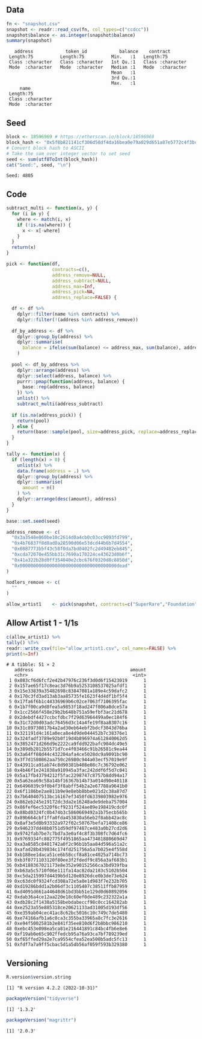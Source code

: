 
<!-- README.md is generated from README.Rmd. Please edit that file -->

## Data

``` r
fn <- "snapshot.csv"
snapshot <- readr::read_csv(fn, col_types=c("ccdcc"))
snapshot$balance <- as.integer(snapshot$balance)
summary(snapshot)
```

       address            token_id            balance    contract        
     Length:75          Length:75          Min.   :1   Length:75         
     Class :character   Class :character   1st Qu.:1   Class :character  
     Mode  :character   Mode  :character   Median :1   Mode  :character  
                                           Mean   :1                     
                                           3rd Qu.:1                     
                                           Max.   :1                     
         name          
     Length:75         
     Class :character  
     Mode  :character  
                       
                       
                       

## Seed

``` r
block <- 18596969 # https://etherscan.io/block/18596969
block_hash <- "0x5f8b821141cf306d58df4da16bea0e79a029d651a87e5772c4f3bcff705f6cfe"
# Convert block hash to ASCII
# Take the sum over integer vector to set seed
seed <- sum(utf8ToInt(block_hash))
cat("Seed:", seed, "\n")
```

    Seed: 4805 

## Code

``` r
subtract_multi <- function(x, y) {
  for (i in y) {
    where <- match(i, x)
    if (!is.na(where)) {
      x <- x[-where]
    }
  }
  return(x)
}

pick <- function(df,
                 contracts=c(),
                 address_remove=NULL,
                 address_subtract=NULL,
                 address_max=Inf,
                 address_pick=NA,
                 address_replace=FALSE) {

  df <- df %>%
    dplyr::filter(name %in% contracts) %>%
    dplyr::filter(!(address %in% address_remove))
  
  df_by_address <- df %>%
    dplyr::group_by(address) %>%
    dplyr::summarise(
      balance = ifelse(sum(balance) <= address_max, sum(balance), address_max)
    )
  
  pool <- df_by_address %>%
    dplyr::arrange(address) %>%
    dplyr::select(address, balance) %>%
    purrr::pmap(function(address, balance) {
      base::rep(address, balance)
    }) %>%
    unlist() %>%
    subtract_multi(address_subtract)
  
  if (is.na(address_pick)) {
    return(pool)
  } else {
    return(base::sample(pool, size=address_pick, replace=address_replace))
  }
}

tally <- function(x) {
  if (length(x) > 0) {
    unlist(x) %>%
    data.frame(address = .) %>%
    dplyr::group_by(address) %>%
    dplyr::summarise(
      amount = n()
    ) %>%
    dplyr::arrange(desc(amount), address)
  }
}
```

``` r
base::set.seed(seed)

address_remove <- c(
  "0x3a3548e060be10c2614d0a4cb0c03cc9093fd799",
  "0x4b76837f8d8ad0a28590d06e53dcd44b6b7d4554",
  "0x0887773b5f43c58f0da7bd0402fc2d49482eb845",
  "0xcda72070e455bb31c7690a170224ce43623d0b6f",
  "0x41a322b28d0ff354040e2cbc676f0320d8c8850d",
  "0x000000000000000000000000000000000000dead"
)

hodlers_remove <- c(
  ""
)

allow_artist1    <- pick(snapshot, contracts=c("SuperRare","Foundation","BluuguMoments","bluuguartefact","BluuguMoments"), address_remove=address_remove,address_max=1)
```

## Allow Artist 1 - 1/1s

``` r
c(allow_artist1) %>%
tally() %T>%
readr::write_csv(file="allow_artist1.csv", col_names=FALSE) %>%
print(n=Inf)
```

    # A tibble: 51 × 2
       address                                    amount
       <chr>                                       <int>
     1 0x083cf6d6fcf2e42b47976c236f3d0d6f15423019      1
     2 0x157ae65f17c8eac3d76b9a5253108537025afdf1      1
     3 0x15e33839a35482698c83847081a189e4c59dafc2      1
     4 0x170c3fd3ad13ab3aa85735fe1623f4d4df1bf5f4      1
     5 0x17fa6f6b1c44336969b6c02ce7063f7106395fac      1
     6 0x1b7f00ca9d8fea5a9853f18ad247f806a8dce57a      1
     7 0x1cc2566f458e29b2b648b751a59efbf3ac21d678      1
     8 0x2debdf4427ccbcfdbc7f29d63964499a0ec184f6      1
     9 0x31c72d0d03adc76456d3c14a4fe19f8aa8307c16      1
    10 0x31c89730817b4a2ad30eb64ebf2bdcf3043d76ba      1
    11 0x321191d4c161a0eca8e4d9de044452b7c38376e1      1
    12 0x324fadf3789e92b0f19d4b896974a612840062d5      1
    13 0x3852471d266d9e2222ca9fdd922bafc904dc49e5      1
    14 0x389db2812b5571d7ce4f03466c91b26581c9ea44      1
    15 0x3a64ff88d44c432204afa4ce5028dc9a9091bc90      1
    16 0x3f7d1580862aa750c26980c944a03ecf57019e9f      1
    17 0x43911ca91ab74c8d90381b408e08c7c36792e062      1
    18 0x4b46f1e241838a910945a3fac242ddf6f5d7c041      1
    19 0x5a17fb43794212f5fac2298747c8757b8dd94a17      1
    20 0x5a62ea69c58a14bf16367b14b73a014d90e40118      1
    21 0x6496039c9f0b4f3f8abff54b2a2e67788a9641b0      1
    22 0x6f1186be2ae811b9e9e8ebb8bbe021d2c38a87d7      1
    23 0x7b640407513bc16167ef3450fd6339803982e976      1
    24 0x862eb245e19172dc3da2e16248ade9deba757004      1
    25 0x86fef6ec5320f6cf9231f524ae89e198419cdc0f      1
    26 0x88bd0324fc0b474b3c5860669492a1b75ecb565b      1
    27 0x89b664cbf1ffa0fda453830a56eb2f8abb42ac8c      1
    28 0x8af3e5d0b93332a972f02c50767befa71408ce86      1
    29 0x946237dd48b0751d59df97487ce483a0b27cd2d6      1
    30 0x9742fab7be7c7bd7a3e0af4c8f3b308fc7d64fc6      1
    31 0x9769334fc882775f4951865aa473481880669d47      1
    32 0xa3a8585c8481742a0f2c96b1b5aa84d596a51a2c      1
    33 0xafad28b439834c174fd251756a5a7b025e4f558d      1
    34 0xb188ee1daca51ce6b58ccf8a81ce4025a714bc73      1
    35 0xb3f0771103120f80ee3f2fdedf9c856a3af683b1      1
    36 0xb4188367021173e8e352e90152566ca3bd939fba      1
    37 0xb63a5c5710f06e111fa14ac82da2183c5102b504      1
    38 0xc5da215997d4439b5d120e8926dce0b3de73e624      1
    39 0xc63dc0f9324fcd308a72e5a8e1d983f7e232b705      1
    40 0xd19286bdd1a2b06df3c1105407c38511ffb87959      1
    41 0xd4091d661a44648d61bd3bb51e129d0d60892056      1
    42 0xdab36a4ce12aa220e18c60ef0de489c232322a1a      1
    43 0xdb28c2f1438a5158bebdabeccf98c0cc164282ab      1
    44 0xe2523a55e885318ce20621133ad31005d193df56      1
    45 0xe359ab04cec41ac8c62bc5016c10c749c7de5480      1
    46 0xe74166afb1a6c0ca3c355ba33965a8c7fc3e2616      1
    47 0xe94f5002581b2e841f35ee810d6f2b8bbc986210      1
    48 0xebc453e098ea5ca81e216441891c84bc4fb6e8e6      1
    49 0xf19ab0e65c902ffedcb95a76a93ca7bf789239ed      1
    50 0xf65ffed29a2e7ca9554cfea52ea500b5adc5fc13      1
    51 0xfdf7a7a9ff5cbac5d1a5db56af059f593b329380      1

## Versioning

``` r
R.version$version.string
```

    [1] "R version 4.2.2 (2022-10-31)"

``` r
packageVersion("tidyverse")
```

    [1] '1.3.2'

``` r
packageVersion("magrittr")
```

    [1] '2.0.3'
